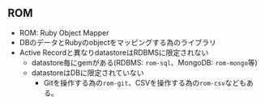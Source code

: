 
## ROM

* ROM: Ruby Object Mapper
* DBのデータとRubyのobjectをマッピングする為のライブラリ
* Active Recordと異なりdatastoreはRDBMSに限定されない
  * datastore毎にgemがある(RDBMS: `rom-sql`、MongoDB: `rom-mongo`等)
  * datastoreはDBに限定されていない
    * Gitを操作する為の`rom-git`、CSVを操作する為の`rom-csv`などもある。
